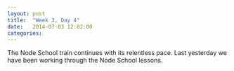 ```yaml
---
layout: post
title:  "Week 3, Day 4"
date:   2014-07-03 12:02:00
categories:
---
```


The Node School train continues with its relentless pace. Last yesterday we have been working through the Node School lessons.
